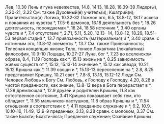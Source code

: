 Лев, 10.30
Лень и гуна невежества, 14.8, 14.13, 18.28, 18.39-39 
Лидер(ы), 3.20-21, 3.22 
	См. также Духовный(е) учитель(и); Кшатрий(и); Правительство(а)
Логика, 10.32-32 
Ложное эго, 6.5, 13.8-12, 18.17
	аскеза и покаяния из чувства *, 17.5-6 
	демонов, 16.18 
	деятельность без *, 18.26 
	деятельность, порождаемая *, 18.24, 18.58
	источник *, 3.40 
	органы чувств и *, 7.4 
	отсутствие *, 2.71, 5.11, 5.20, 12.13- 14, 13.8-12, 18.26, 18.51-53
	первая стадия *, 13.7 
	привязанность (материальная) и *, 3.40
	сравн. с истинным эго, 13.8-12 
	элементы *, 13.7
	См. также Привязанность; Телесная концепция жизни; Тело, тонкое 
Локаятика (локайатика)
	философия, 10.9-10 
Лошади, 10.27-27 
Луна,
	бог *, 7.23
	во вселенском образе, 8.4, 11.19 
	Господь как *, 15.13 
	жизнь на *, 8.25 
	зависимость живых существ от *, 15.12, 15.13-14 
	значение *, 15.12 
	как звезда, 10.21, 15.12 
	Кришна как *, 11.39 
	овощи и *, 15.13-13 
	переселение на *, 2.8, 8.25
	представляет Кришну, 10.21 
	свет *, 7.8-8, 13.18, 15.12-12 
Люди
	См. Человек
Любовь 
	к Богу
		См. Любовь, к Господу
	к Господу, 4.20, 8.28 
		в чистой преданности, как знание, 13.8-12
		вера в Бога перерастает в *, 17.28 
		дремлющая *, 12.9 
		друзей и родителей Кришны, 11.8 
		как естественное состояние, 3.41 
		Кришна показывает себя тем, кто обладает *, 11.55 
		мальчиков-пастушков, 11.8 
		образ Кришны и *, 11.54 
		отношения в соответствии с *, 4.11 
		преданное служение и *, 9.2, 10.9, 10.10-10, 11.49, 12.9-9 
		преданных, 3.13, 8.28 
		сравн. с молоком, 3.37 
		См. также Бхакти; Бхакти-йога; Преданное служение; Сознание Кришны